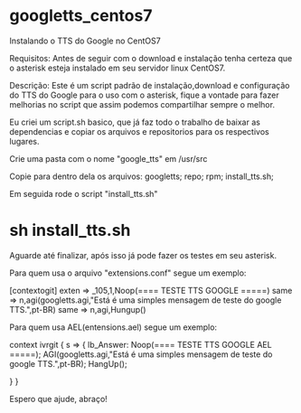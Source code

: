 # googletts_centos7
Instalando o TTS do Google no CentOS7 

Requisitos: 
Antes de seguir com o download e instalação tenha certeza que o asterisk esteja instalado em seu servidor linux CentOS7.

Descrição:
Este é um script padrão de instalação,download e configuração do TTS do Google para o uso com o asterisk, fique a vontade para fazer melhorias no script que assim podemos compartilhar sempre o melhor. 

Eu criei um script.sh basico, que já faz todo o trabalho de baixar as dependencias e copiar os arquivos e repositorios para os respectivos lugares.

Crie uma pasta com o nome "google_tts" em /usr/src

Copie para dentro dela os arquivos: 
googletts;
repo;
rpm;
install_tts.sh;

Em seguida rode o script "install_tts.sh"

# sh install_tts.sh

Aguarde até finalizar, após isso já pode fazer os testes em seu asterisk.

Para quem usa o arquivo "extensions.conf" segue um exemplo:

[contextogit]
exten => _105,1,Noop(==== TESTE TTS GOOGLE =====)
same => n,agi(googletts.agi,"Está é uma simples mensagem de teste do google TTS.",pt-BR)
same => n,agi,Hungup()

Para quem usa AEL(entensions.ael) segue um exemplo:

context ivrgit {
        s => {
		lb_Answer:
		Noop(==== TESTE TTS GOOGLE AEL =====);
		AGI(googletts.agi,"Está é uma simples mensagem de teste do google TTS.",pt-BR);
		HangUp();

  }
}

Espero que ajude, abraço!





